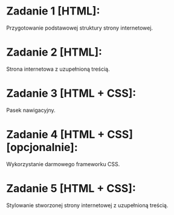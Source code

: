 # Zadanie 1 [HTML]:
Przygotowanie podstawowej struktury strony internetowej.
# Zadanie 2 [HTML]:
Strona internetowa z uzupełnioną treścią.
# Zadanie 3 [HTML + CSS]:
Pasek nawigacyjny.
# Zadanie 4 [HTML + CSS] [opcjonalnie]:
Wykorzystanie darmowego frameworku CSS.
# Zadanie 5 [HTML + CSS]:
Stylowanie stworzonej strony internetowej z uzupełnioną treścią.
